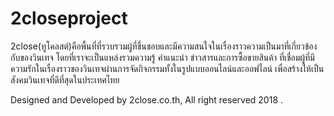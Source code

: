 # 2closeproject
2close(ทูโคลสต์)คือพื้นที่ที่รวบรวมผู้ที่ชื่นชอบและมีความสนใจในเรื่องราวความเป็นมาที่เกี่ยวข้องกับของวินเทจ โดยที่เราจะเป็นแหล่งรวมความรู้ คำแนะนำ ข่าวสารและการซื้อขายสินค้า ที่เชื่อมผู้ที่มีความรักในเรื่องราวของวินเทจผ่านการจัดกิจกรรมทั้งในรูปแบบออนไลน์และออฟไลน์ เพื่อสร้างให้เป็นสังคมวินเทจที่ดีที่สุดในประเทศไทย 

Designed and Developed by 2close.co.th, All right reserved 2018 .
